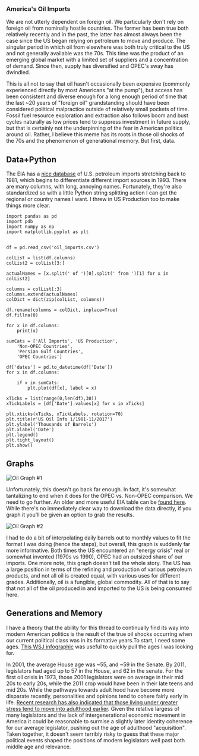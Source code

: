 ### America's Oil Imports

We are not utterly dependent on foreign oil. We particularly don't rely on foreign oil from nominally hostile countries. The former has been true both relatively recently and in the past, the latter has almost always been the case since the US began relying on petroleum to move and produce. The singular period in which oil from elsewhere was both truly critical to the US and not generally available was the 70s. This time was the product of an emerging global market with a limited set of suppliers and a concentration of demand. Since then, supply has diversified and OPEC's sway has dwindled. 

This is all not to say that oil hasn't occasionally been expensive (commonly experienced directly by most Americans "at the pump"), but access has been consistent and diverse enough for a long enough period of time that the last ~20 years of "foreign oil" grandstanding should have been considered political malpractice outside of relatively small pockets of time. Fossil fuel resource exploration and extraction also follows boom and bust cycles naturally as low prices tend to suppress investment in future supply, but that is certainly not the underpinning of the fear in American politics around oil. Rather, I believe this meme has its roots in those oil shocks of the 70s and the phenomenon of generational memory. But first, data.

## Data+Python
The EIA has a [nice database](https://www.eia.gov/dnav/pet/pet_move_impcus_a2_nus_ep00_im0_mbbl_m.htm) of U.S. petroleum imports stretching back to 1981, which begins to differentiate different import sources in 1993. There are many columns, with long, annoying names. Fortunately, they're also standardized so with a little Python string splitting action I can get the regional or country names I want. I threw in US Production too to make things more clear. 

```
import pandas as pd
import pdb
import numpy as np
import matplotlib.pyplot as plt


df = pd.read_csv('oil_imports.csv')

colList = list(df.columns)
colList2 = colList[3:]

actualNames = [x.split(' of ')[0].split(' from ')[1] for x in colList2]
   
columns = colList[:3]
columns.extend(actualNames)
colDict = dict(zip(colList, columns))

df.rename(columns = colDict, inplace=True)
df.fillna(0)

for x in df.columns:
    print(x)

sumCats = ['All Imports', 'US Production',
    'Non-OPEC Countries',
    'Persian Gulf Countries',
    'OPEC Countries']
    
df['dates'] = pd.to_datetime(df['Date'])
for x in df.columns:
    
    if x in sumCats:       
        plt.plot(df[x], label = x)
        
xTicks = list(range(0,len(df),30))        
xTickLabels = [df['Date'].values[x] for x in xTicks]       
        
plt.xticks(xTicks, xTickLabels, rotation=70)
plt.title(r'US Oil Info 1/1981-11/2017')
plt.ylabel('Thousands of Barrels')
plt.xlabel('Date')
plt.legend()
plt.tight_layout()
plt.show()
```

## Graphs

![Oil Graph #1](https://farm5.staticflickr.com/4610/40345677812_b411f07ce4_z.jpg)

Unfortunately, this doesn't go back far enough. In fact, it's somewhat tantalizing to end when it does for the OPEC vs. Non-OPEC comparison. We need to go further. An older and more useful EIA table can be [found here](https://www.eia.gov/totalenergy/data/annual/showtext.php?t=ptb0507). While there's no immediately clear way to download the data directly, if you graph it you'll be given an option to grab the results. 

![Oil Graph #2](https://farm5.staticflickr.com/4659/26520450248_a4e7c50471_c.jpg)

I had to do a bit of interpolating daily barrels out to monthly values to fit the format I was doing (hence the steps), but overall, this graph is suddenly far more informative. Both times the US encountered an "energy crisis" real or somewhat invented (1970s vs 1990), OPEC had an outsized share of our imports.  One more note, this graph doesn't tell the whole story. The US has a large position in terms of the refining and production of various petroleum products, and not all oil is created equal, with various uses for different grades. Additionally, oil is a fungible, global commodity. All of that is to say that not all of the oil produced in and imported to the US is being consumed here.

## Generations and Memory

I have a theory that the ability for this thread to continually find its way into modern American politics is the result of the true oil shocks occurring when our current political class was in its formative years.To start, I need some ages. [This WSJ infographic](http://online.wsj.com/public/resources/documents/info-CONGRESS_AGES_1009.html) was useful to quickly pull the ages I was looking for.

In 2001, the average House age was ~55, and ~59 in the Senate. By 2011, legislators had aged up to 57 in the House, and 62 in the senate. For the first oil crisis in 1973, those 2001 legislators were on average in their mid 20s to early 20s, while the 2011 crop would have been in their late teens and mid 20s. While the pathways towards adult hood have become more disparate recently, personalities and opinions tend to cohere fairly early  in life. [Recent research has also indicated that those living under greater stress tend to move into adulthood earlier](https://www.ncbi.nlm.nih.gov/pmc/articles/PMC3792649/). Given the relative largess of many legislators and the lack of intergenerational economic movement in America it could be reasonable to surmise a slightly later identity coherence for our average legislator, pushing out the age of adulthood "acquisition". Taken together, it doesn't seem terribly risky to guess that these major political events shaped the positions of modern legislators well past both middle age and relevance.


